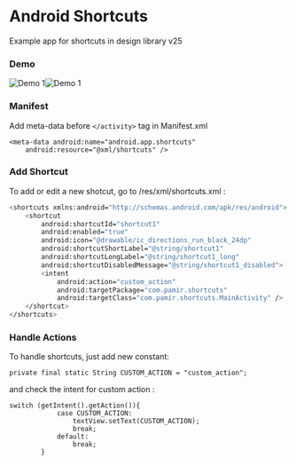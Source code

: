 # Android Shortcuts

Example app for shortcuts in design library v25

### Demo
![Demo 1](https://raw.githubusercontent.com/pcevikogullari/AndroidShortcuts/master/shortcut1.gif)![Demo 1](https://raw.githubusercontent.com/pcevikogullari/AndroidShortcuts/master/shortcut2.gif)

### Manifest
Add meta-data before ```</activity>``` tag in Manifest.xml
```
<meta-data android:name="android.app.shortcuts"
    android:resource="@xml/shortcuts" />
```

### Add Shortcut
To add or edit a new shotcut, go to /res/xml/shortcuts.xml :
```sh
<shortcuts xmlns:android="http://schemas.android.com/apk/res/android">
    <shortcut
        android:shortcutId="shortcut1"
        android:enabled="true"
        android:icon="@drawable/ic_directions_run_black_24dp"
        android:shortcutShortLabel="@string/shortcut1"
        android:shortcutLongLabel="@string/shortcut1_long"
        android:shortcutDisabledMessage="@string/shortcut1_disabled">
        <intent
            android:action="custom_action"
            android:targetPackage="com.pamir.shortcuts"
            android:targetClass="com.pamir.shortcuts.MainActivity" />
    </shortcut>
</shortcuts>
```

### Handle Actions

To handle shortcuts, just add new constant:
```
private final static String CUSTOM_ACTION = "custom_action";
```

and check the intent for custom action :
```
switch (getIntent().getAction()){
            case CUSTOM_ACTION:
                textView.setText(CUSTOM_ACTION);
                break;
            default:
                break;
        }
```

